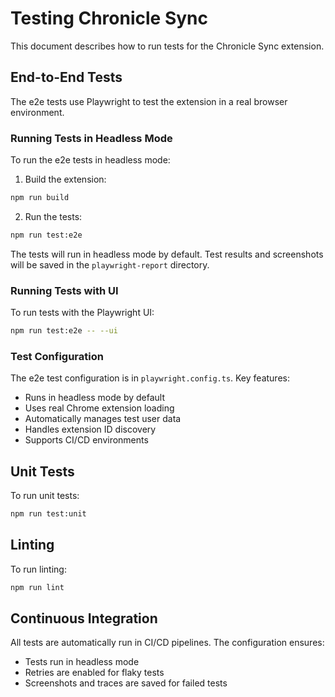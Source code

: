 # Testing Chronicle Sync

This document describes how to run tests for the Chronicle Sync extension.

## End-to-End Tests

The e2e tests use Playwright to test the extension in a real browser environment.

### Running Tests in Headless Mode

To run the e2e tests in headless mode:

1. Build the extension:

```bash
npm run build
```

2. Run the tests:

```bash
npm run test:e2e
```

The tests will run in headless mode by default. Test results and screenshots will be saved in the `playwright-report` directory.

### Running Tests with UI

To run tests with the Playwright UI:

```bash
npm run test:e2e -- --ui
```

### Test Configuration

The e2e test configuration is in `playwright.config.ts`. Key features:

- Runs in headless mode by default
- Uses real Chrome extension loading
- Automatically manages test user data
- Handles extension ID discovery
- Supports CI/CD environments

## Unit Tests

To run unit tests:

```bash
npm run test:unit
```

## Linting

To run linting:

```bash
npm run lint
```

## Continuous Integration

All tests are automatically run in CI/CD pipelines. The configuration ensures:

- Tests run in headless mode
- Retries are enabled for flaky tests
- Screenshots and traces are saved for failed tests

